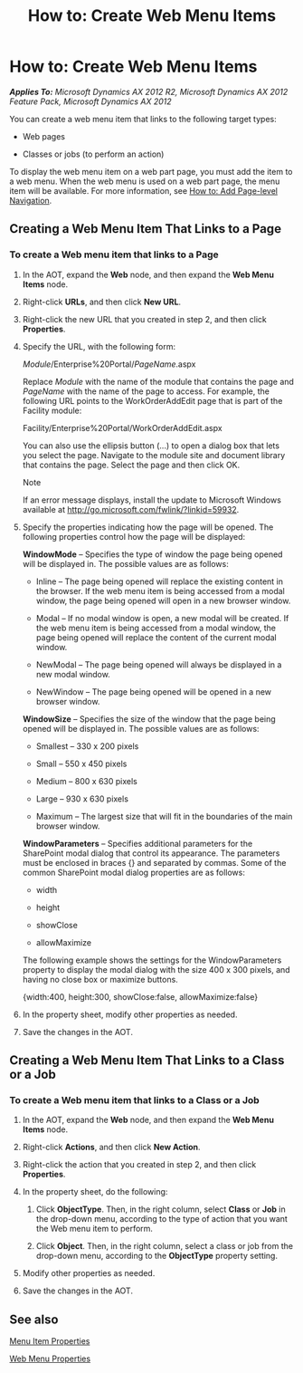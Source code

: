 ﻿---
title: 'How to: Create Web Menu Items'
TOCTitle: 'How to: Create Web Menu Items'
ms:assetid: 9c95ec66-2fca-4805-a29f-02e23220e2eb
ms:mtpsurl: https://msdn.microsoft.com/en-us/library/Aa846824(v=AX.60)
ms:contentKeyID: 35245539
ms.date: 11/07/2012
mtps_version: v=AX.60
---

# How to: Create Web Menu Items 


_**Applies To:** Microsoft Dynamics AX 2012 R2, Microsoft Dynamics AX 2012 Feature Pack, Microsoft Dynamics AX 2012_

You can create a web menu item that links to the following target types:

  - Web pages

  - Classes or jobs (to perform an action)

To display the web menu item on a web part page, you must add the item to a web menu. When the web menu is used on a web part page, the menu item will be available. For more information, see [How to: Add Page-level Navigation](how-to-add-page-level-navigation.md).

## Creating a Web Menu Item That Links to a Page

### To create a Web menu item that links to a Page

1.  In the AOT, expand the **Web** node, and then expand the **Web Menu Items** node.

2.  Right-click **URLs**, and then click **New URL**.

3.  Right-click the new URL that you created in step 2, and then click **Properties**.

4.  Specify the URL, with the following form:
    
    *Module*/Enterprise%20Portal/*PageName*.aspx
    
    Replace *Module* with the name of the module that contains the page and *PageName* with the name of the page to access. For example, the following URL points to the WorkOrderAddEdit page that is part of the Facility module:
    
    Facility/Enterprise%20Portal/WorkOrderAddEdit.aspx
    
    You can also use the ellipsis button (...) to open a dialog box that lets you select the page. Navigate to the module site and document library that contains the page. Select the page and then click OK.
    

    > [!NOTE]
    > <P>If an error message displays, install the update to Microsoft Windows available at <A class=uri href="http://go.microsoft.com/fwlink/?linkid=59932">http://go.microsoft.com/fwlink/?linkid=59932</A>.</P>



5.  Specify the properties indicating how the page will be opened. The following properties control how the page will be displayed:
    
    **WindowMode** – Specifies the type of window the page being opened will be displayed in. The possible values are as follows:
    
      - Inline – The page being opened will replace the existing content in the browser. If the web menu item is being accessed from a modal window, the page being opened will open in a new browser window.
    
      - Modal – If no modal window is open, a new modal will be created. If the web menu item is being accessed from a modal window, the page being opened will replace the content of the current modal window.
    
      - NewModal – The page being opened will always be displayed in a new modal window.
    
      - NewWindow – The page being opened will be opened in a new browser window.
    
    **WindowSize** – Specifies the size of the window that the page being opened will be displayed in. The possible values are as follows:
    
      - Smallest – 330 x 200 pixels
    
      - Small – 550 x 450 pixels
    
      - Medium – 800 x 630 pixels
    
      - Large – 930 x 630 pixels
    
      - Maximum – The largest size that will fit in the boundaries of the main browser window.
    
    **WindowParameters** – Specifies additional parameters for the SharePoint modal dialog that control its appearance. The parameters must be enclosed in braces {} and separated by commas. Some of the common SharePoint modal dialog properties are as follows:
    
      - width
    
      - height
    
      - showClose
    
      - allowMaximize
    
    The following example shows the settings for the WindowParameters property to display the modal dialog with the size 400 x 300 pixels, and having no close box or maximize buttons.
    
    {width:400, height:300, showClose:false, allowMaximize:false}

6.  In the property sheet, modify other properties as needed.

7.  Save the changes in the AOT.

## Creating a Web Menu Item That Links to a Class or a Job

### To create a Web menu item that links to a Class or a Job

1.  In the AOT, expand the **Web** node, and then expand the **Web Menu Items** node.

2.  Right-click **Actions**, and then click **New Action**.

3.  Right-click the action that you created in step 2, and then click **Properties**.

4.  In the property sheet, do the following:
    
    1.  Click **ObjectType**. Then, in the right column, select **Class** or **Job** in the drop-down menu, according to the type of action that you want the Web menu item to perform.
    
    2.  Click **Object**. Then, in the right column, select a class or job from the drop-down menu, according to the **ObjectType** property setting.

5.  Modify other properties as needed.

6.  Save the changes in the AOT.

## See also

[Menu Item Properties](https://msdn.microsoft.com/en-us/library/aa678720\(v=ax.60\))

[Web Menu Properties](https://msdn.microsoft.com/en-us/library/aa856237\(v=ax.60\))

